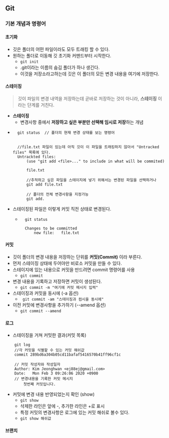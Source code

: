 ## Git
### 기본 개념과 명령어
#### 초기화
- 깃은 폴더의 어떤 파일이라도 모두 트래킹 할 수 있다.
- 원하는 폴더로 이동해 깃 초기화 커맨드부터 시작한다.
    - ```git init ```
    - .git이라는 이름의 숨김 폴더가 하나 생긴다.
    - 이것을 저장소라고하는데 깃은 이 폴더의 모든 변경 내용을 여기에 저장한다.
#### 스테이징
> 깃이 파일의 변경 내역을 저장하는데 곧바로 저장하는 것이 아니라, **스테이징** 이라는 단계를 거친다.
- **스테이징**
    - 변경사항 중에서 **저장하고 싶은 부분만 선택해 임시로 저장**하는 개념
- ```
    git status  // 폴더의 현재 변경 상태를 보는 명령어


    //file.txt 파일이 있는데 아직 깃이 이 파일을 트래킹하지 않아서 "Untracked files" 목록에 있다.
    Untrackted files:
        (use "git add <file>..." to include in what will be commited)

        file.txt

        //추적하고 싶은 파일을 스테이지에 넣기 위해서는 변경된 파일을 선택하거나
        git add file.txt

        // 폴더의 전체 변경사항을 지정가능
        git add.
  ```
- 스테이징된 파일은 이렇게 커밋 직전 상태로 변경된다.
    - ```
        git status

        Changes to be committed
            new file:   file.txt
      ```
#### 커밋
- 깃이 폴더의 변경 내용을 저장하는 단위를 **커밋(Commit)** 이라 부른다.
- 먼저 스테이징 상태에 두어야만 비로소 커밋을 만들 수 있다.
- 스테이지에 있는 내용으로 커밋을 만드려면 commit 명령어를 사용
    - ```git commit```
- 변경 내용을 기록하고 저장하면 커밋이 생성된다.
    - ``` git commit -m "여기에 커밋 메시지 입력" ```
- 스테이징과 커밋을 동시에 (-a 옵션)
    - ``` git commit -am "스테이징과 컴시을 동시에"```
- 이전 커밋에 변경사항을 추가하기 (--amend 옵션)
    - ```git commit --amend ```

#### 로그 
- 스테이징을 거쳐 커밋한 결과(커밋 목록)
``` 
    git log
    //각 커밋을 식별할 수 있는 커밋 해쉬값
    commit 289bd6a304b05cd11bafaf5416570b41ff96cf1c

    // 커밋 작성자와 작성일자 
    Author: Kim Jeonghwan <ej88ej@gmail.com>
    Date:   Mon Feb 3 09:26:06 2020 +0900
    // 변경내용을 기록한 커밋 메시지
        첫번째 커밋입니다.
```
- 커밋에 변경 내용 반영되었는지 확인 (show)
    - ``` git show ```
    - 삭제한 라인은 앞에 -, 추가한 라인은 +로 표시
    - 특정 커밋의 변경사항은 로그에 있는 커밋 해쉬로 볼수 있다.
    - ``` git show 해쉬값 ```

#### 브랜치
